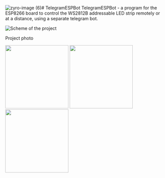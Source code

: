 ![zyro-image (6)](https://github.com/VlaVi21/TelegramESPBot/assets/87720270/fc7c3e30-fdd6-4167-a299-b753c10ffc46)# TelegramESPBot
TelegramESPBot - a program for the ESP8266 board to control the WS2812B addressable LED strip remotely or at a distance, using a separate telegram bot.

![Scheme of the project](https://github.com/VlaVi21/TelegramESPBot/assets/87720270/cb14a261-cf54-43be-b08f-60821f178caa)

Project photo

<img src="https://github.com/VlaVi21/TelegramESPBot/assets/87720270/36da71d5-d1f6-4b31-bd5e-d842ce329bae" width="200">

<img src="https://github.com/VlaVi21/TelegramESPBot/assets/87720270/b2fad63d-f7b0-43a5-8bd0-c053820e2dfb" width="200">

<img src="https://github.com/VlaVi21/TelegramESPBot/assets/87720270/72388340-fca6-4a4b-bb7d-e4f88bda7119" width="200">










